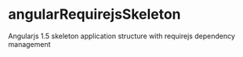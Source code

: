 # angularRequirejsSkeleton
Angularjs 1.5 skeleton application structure with requirejs dependency management

